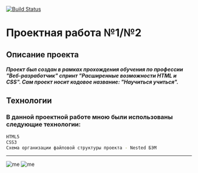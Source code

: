 [![Build Status](https://www.slivki.by/ximage/sale/1594799938_imagetools3.png)](https://praktikum.yandex.ru/profile/web/)
# Проектная работа №1/№2
## Описание проекта

##### Проект был создан в рамках прохождения обучения по профессии "Веб-разработчик" спринт "Расширенные возможности HTML и CSS". Сам проект носит кодовое название: "Научиться учиться". 

## Технологии
### В данной проектной работе мною были использованы следующие технологии:
```sh
HTML5
CSS3
Схема организации файловой структуры проекта - Nested БЭМ
```

______________________
![me](https://img.shields.io/badge/-©%202021.-blue) ![me](https://img.shields.io/badge/-Vova%20Gridnev-blue) 
